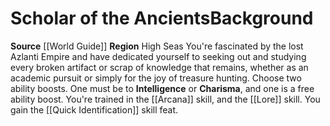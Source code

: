 ﻿---
ability: null
ability_boost: null
feat: null
id: '85'
name: Scholar of the Ancients
prerequisite: null
rarity: null
skill: null
source: '[[DATABASE/source/World Guide|World Guide]]'
subcategory: regional
trait: null
type: null

---
# Scholar of the Ancients<span class="item-type">Background</span>

**Source** [[World Guide]] 
**Region** High Seas
You're fascinated by the lost Azlanti Empire and have dedicated yourself to seeking out and studying every broken artifact or scrap of knowledge that remains, whether as an academic pursuit or simply for the joy of treasure hunting.
Choose two ability boosts. One must be to **Intelligence** or **Charisma**, and one is a free ability boost.
You're trained in the [[Arcana]] skill, and the [[Lore]] skill. You gain the [[Quick Identification]] skill feat.